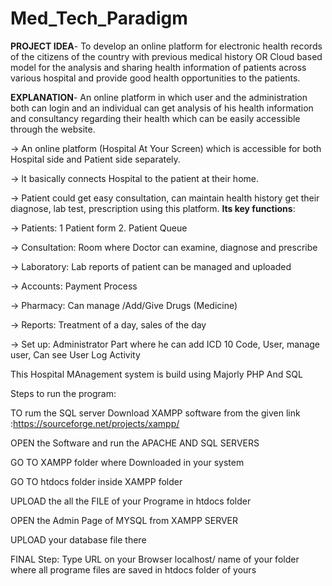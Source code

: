 # Med_Tech_Paradigm

**PROJECT IDEA**- To develop an online platform for electronic health records of the citizens of the country with previous medical history OR Cloud based model for the analysis and sharing health information of patients across various hospital and provide good health opportunities to the patients.

**EXPLANATION**- An online platform in which user and the administration both can login and an individual can get analysis of his health information and consultancy regarding their health which can be easily accessible through the website.

->	An online platform (Hospital At Your Screen) which is accessible for both Hospital side and Patient side separately.

->	It basically connects Hospital to the patient at their home.

->	Patient could get easy consultation, can maintain health history get their diagnose, lab test, prescription using this platform.
	**Its key functions**:

->	     Patients: 1 Patient form 2. Patient Queue

->	     Consultation: Room where Doctor can examine, diagnose and prescribe  

->     Laboratory: Lab reports of patient can be managed and uploaded

->     Accounts: Payment Process 

->     Pharmacy: Can manage /Add/Give Drugs (Medicine) 

->     Reports: Treatment of a day, sales of the day

->     Set up: Administrator Part where he can add ICD 10 Code, User, manage user, Can see User Log Activity



This Hospital MAnagement system is build using Majorly PHP And SQL

Steps to run the program:

TO rum the SQL server Download XAMPP software from the given link :https://sourceforge.net/projects/xampp/

OPEN the Software and run the APACHE AND SQL SERVERS

GO TO XAMPP folder where Downloaded in your system 

GO TO htdocs folder inside XAMPP folder

UPLOAD the all the  FILE of your Programe in htdocs folder 

OPEN the Admin Page of MYSQL from XAMPP SERVER 

UPLOAD your database file there 

FINAL Step: Type URL on your Browser localhost/ name of your folder where all programe files are saved in htdocs folder of yours
